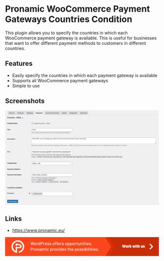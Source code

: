 # Pronamic WooCommerce Payment Gateways Countries Condition

This plugin allows you to specify the countries in which each WooCommerce payment gateway is available. This is useful for businesses that want to offer different payment methods to customers in different countries.

## Features

- Easily specify the countries in which each payment gateway is available
- Supports all WooCommerce payment gateways
- Simple to use

## Screenshots

![Screenshot of the Pronamic Pay WooCommerce iDEAL payment gateway settings page in the WordPress admin dashboard.](assets/screenshot-1.png)

## Links

- https://www.pronamic.eu/

[![Pronamic - Work with us](https://github.com/pronamic/brand-resources/blob/main/banners/pronamic-work-with-us-leaderboard-728x90%404x.png)](https://www.pronamic.eu/contact/)

